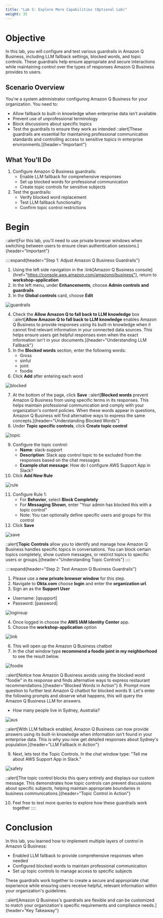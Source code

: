 ```yaml
---
title: "Lab 5: Explore More Capabilities (Optional Lab)"
weight: 35
---
```


# Objective 
In this lab, you will configure and test various guardrails in Amazon Q Business, including LLM fallback settings, blocked words, and topic controls. These guardrails help ensure appropriate and secure interactions while maintaining control over the types of responses Amazon Q Business provides to users.
## Scenario Overview
You're a system administrator configuring Amazon Q Business for your organization. You need to:
   - Allow fallback to built-in knowledge when enterprise data isn't available
   - Prevent use of unprofessional terminology
   - Block discussions about specific topics
   - Test the guardrails to ensure they work as intended
::alert[These guardrails are essential for maintaining professional communication standards and controlling access to sensitive topics in enterprise environments.]{header="Important"}
## What You'll Do
1. Configure Amazon Q Business guardrails:
   - Enable LLM fallback for comprehensive responses
   - Set up blocked words for professional communication
   - Create topic controls for sensitive subjects
2. Test the guardrails:
   - Verify blocked word replacement
   - Test LLM fallback functionality
   - Confirm topic control restrictions
# Begin
::alert[For this lab, you'll need to use private browser windows when switching between users to ensure clean authentication sessions.]{header="Important"}

::::expand{header="Step 1: Adjust Amazon Q Business Guardrails"}
1. Using the left side navigation in the :link[Amazon Q Business console]{href="https://console.aws.amazon.com/amazonq/business"}, return to **workshop-application**
2. In the left menu, under **Enhancements**, choose **Admin controls and guardrails**
3. In the **Global controls** card, choose **Edit**

![guardrails](/static/labs/lab5/guardrails.png)

4. Check the **Allow Amazon Q to fall back to LLM knowledge** box
::alert[**Allow Amazon Q to fall back to LLM knowledge** enables Amazon Q Business to provide responses using its built-in knowledge when it cannot find relevant information in your connected data sources. This helps ensure users get helpful responses even when the exact information isn't in your documents.]{header="Understanding LLM Fallback"}
5. In the **Blocked words** section, enter the following words:
   - Gross
   - sinful
   - joint
   - foodie
6. Click **Add** after entering each word

![blocked](/static/labs/lab5/blocked.png)

7. At the bottom of the page, click **Save**
::alert[**Blocked words** prevent Amazon Q Business from using specific terms in its responses. This helps maintain professional communication and comply with your organization's content policies. When these words appear in questions, Amazon Q Business will find alternative ways to express the same concepts.]{header="Understanding Blocked Words"}
8. Under **Topic specific controls**, click **Create topic control**

![topic](/static/labs/lab5/topic.png)

9. Configure the topic control:
   - **Name**: slack-support
   - **Description**: Slack app control topic to be excluded from the responses based on the chat messages
   - **Example chat message**: How do I configure AWS Support App in Slack?
10. Click **Add New Rule**

![rule](/static/labs/lab5/rule.png)

11. Configure Rule 1:
    - For **Behavior**, select **Block Completely**
    - For **Messaging Shown**, enter "Your admin has blocked this with a topic control"
    - Note: You can optionally define specific users and groups for this control
12. Click **Save**

![save](/static/labs/lab5/save.png)

::alert[**Topic Controls** allow you to identify and manage how Amazon Q Business handles specific topics in conversations. You can block certain topics completely, show custom messages, or restrict topics to specific users or groups.]{header="Understanding Topic Controls"}
::::

::::expand{header="Step 2: Test Amazon Q Business Guardrails"}
1. Please use a **new private browser window** for this step.
2. Navigate to **Okta.com** choose **login** and enter the **organization url**.
3. Sign an as the **Support User**
- Username: [qsupport]
- Password: [password]

![loginsup](/static/labs/lab4/loginsup.png)

4. Once logged in choose the **AWS IAM Identity Center** app.
5. Choose the **workshop-application** option

![link](/static/labs/lab4/link.png)

6. This will open up the Amazon Q Business chatbot
7. In the chat window type **recommend a foodie joint in my neighborhood** to see the result below.

![foodie](/static/labs/lab5/foodie.png)

::alert[Notice how Amazon Q Business avoids using the blocked word "foodie" in its response and finds alternative ways to express restaurant recommendations.]{header="Blocked Words in Action"}
8. Prompt more question to further test Amazon Q chatbot for blocked words
9. Let's enter the following prompts and observe what happens, this will query the Amazon Q Business LLM for answers.
- How many people live in Sydney, Australia?

![aus](/static/labs/lab5/aus.png)

::alert[With LLM fallback enabled, Amazon Q Business can now provide answers using its built-in knowledge when information isn't found in your enterprise data. This is why you now get detailed responses about Sydney's population.]{header="LLM Fallback in Action"}

9. Next, lets test the Topic Controls. In the chat window type: "Tell me about AWS Support App in Slack."

![safety](/static/labs/lab5/safety.png)

::alert[The topic control blocks this query entirely and displays our custom message. This demonstrates how topic controls can prevent discussions about specific subjects, helping maintain appropriate boundaries in business communications.]{header="Topic Control in Action"}

10. Feel free to test more queries to explore how these guardrails work together
::::
# Conclusion
In this lab, you learned how to implement multiple layers of control in Amazon Q Business:
- Enabled LLM fallback to provide comprehensive responses when needed
- Configured blocked words to maintain professional communication
- Set up topic controls to manage access to specific subjects

These guardrails work together to create a secure and appropriate chat experience while ensuring users receive helpful, relevant information within your organization's guidelines.

::alert[Amazon Q Business's guardrails are flexible and can be customized to match your organization's specific requirements and compliance needs.]{header="Key Takeaway"}